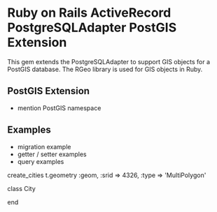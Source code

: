 # Ruby on Rails ActiveRecord PostgreSQLAdapter PostGIS Extension

This gem extends the PostgreSQLAdapter to support GIS objects for a PostGIS
database. The RGeo library is used for GIS objects in Ruby.

## PostGIS Extension

- mention PostGIS namespace

## Examples

- migration example
- getter / setter examples
- query examples

create_cities
    t.geometry  :geom, :srid => 4326, :type => 'MultiPolygon'
    

class City
    
end
